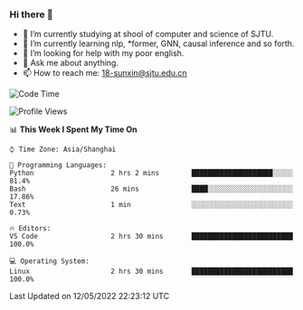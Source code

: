 ### Hi there 👋

<!--
**sunxin000/sunxin000** is a ✨ _special_ ✨ repository because its `README.md` (this file) appears on your GitHub profile.

Here are some ideas to get you started:

- 🔭 I’m currently working on ...
- 🌱 I’m currently learning ...
- 👯 I’m looking to collaborate on ...
- 🤔 I’m looking for help with ...
- 💬 Ask me about ...
- 📫 How to reach me: ...
- 😄 Pronouns: ...
- ⚡ Fun fact: ...
-->
- 🏫 I’m currently studying at shool of computer and science of SJTU.
- 🌱 I’m currently learning nlp, \*former, GNN, causal inference and so forth.
- 🤔 I’m looking for help with my poor english.
- 💬 Ask me about anything.
- 📫 How to reach me: 18-sunxin@sjtu.edu.cn
<!--START_SECTION:waka-->
![Code Time](http://img.shields.io/badge/Code%20Time-185%20hrs%2049%20mins-blue)

![Profile Views](http://img.shields.io/badge/Profile%20Views-2-blue)

📊 **This Week I Spent My Time On** 

```text
⌚︎ Time Zone: Asia/Shanghai

💬 Programming Languages: 
Python                   2 hrs 2 mins        ████████████████████░░░░░   81.4% 
Bash                     26 mins             ████░░░░░░░░░░░░░░░░░░░░░   17.86% 
Text                     1 min               ░░░░░░░░░░░░░░░░░░░░░░░░░   0.73%

🔥 Editors: 
VS Code                  2 hrs 30 mins       █████████████████████████   100.0%

💻 Operating System: 
Linux                    2 hrs 30 mins       █████████████████████████   100.0%

```


 Last Updated on 12/05/2022 22:23:12 UTC
<!--END_SECTION:waka-->
